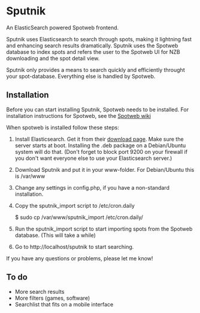 # Sputnik

An ElasticSearch powered Spotweb frontend.

Sputnik uses Elasticsearch to search through spots, making it lightning fast and enhancing search results dramatically. Sputnik uses the Spotweb database to index spots and refers the user to the Spotweb UI for NZB downloading and the spot detail view.

Sputnik only provides a means to search quickly and efficiently throught your spot-database. Everything else is handled by Spotweb.

## Installation

Before you can start installing Sputnik, Spotweb needs to be installed. For installation instructions for Spotweb, see the [Spotweb wiki](https://github.com/spotweb/spotweb/wiki)

When spotweb is installed follow these steps:

1. Install Elasticsearch. Get it from their [download page](http://www.elasticsearch.org/download/). Make sure the server starts at boot. Installing the .deb package on a Debian/Ubuntu system will do that. (Don't forget to block port 9200 on your firewall if you don't want everyone else to use your Elasticsearch server.)
2. Download Sputnik and put it in your www-folder. For Debian/Ubuntu this is /var/www
3. Change any settings in config.php, if you have a non-standard installation.
4. Copy the sputnik_import script to /etc/cron.daily

	$ sudo cp /var/www/sputnik_import /etc/cron.daily/
	
5. Run the sputnik_import script to start importing spots from the Spotweb database. (This will take a while)
6. Go to http://localhost/sputnik to start searching.

If you have any questions or problems, please let me know!

## To do

* More search results
* More filters (games, software)
* Searchlist that fits on a mobile interface